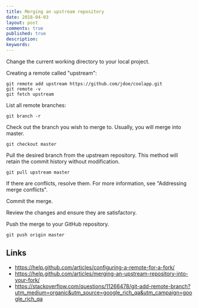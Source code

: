 ```yaml
---
title: Merging an upstream repository
date: 2018-04-03
layout: post
comments: true
published: true
description: 
keywords: 
---
```


Change the current working directory to your local project.

Creating a remote called "upstream":

```
git remote add upstream https://github.com/jdoe/coolapp.git
git remote -v
git fetch upstream
```

List all remote branches:

```
git branch -r
```

Check out the branch you wish to merge to. Usually, you will merge into master.

```
git checkout master
```

Pull the desired branch from the upstream repository. This method will retain the commit history without modification.

```
git pull upstream master
```

If there are conflicts, resolve them. For more information, see "Addressing merge conflicts".

Commit the merge.

Review the changes and ensure they are satisfactory.

Push the merge to your GitHub repository.

```
git push origin master
```


## Links

* https://help.github.com/articles/configuring-a-remote-for-a-fork/
* https://help.github.com/articles/merging-an-upstream-repository-into-your-fork/
* https://stackoverflow.com/questions/11266478/git-add-remote-branch?utm_medium=organic&utm_source=google_rich_qa&utm_campaign=google_rich_qa